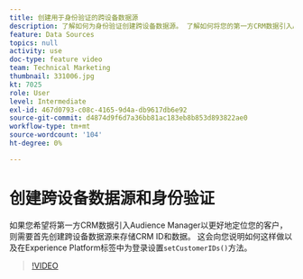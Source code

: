 ```yaml
---
title: 创建用于身份验证的跨设备数据源
description: 了解如何为身份验证创建跨设备数据源。 了解如何将您的第一方CRM数据引入Audience Manager以更好地定位您的客户，并在Platform标记中设置setCustomerIDs()方法以供登录。
feature: Data Sources
topics: null
activity: use
doc-type: feature video
team: Technical Marketing
thumbnail: 331006.jpg
kt: 7025
role: User
level: Intermediate
exl-id: 467d0793-c08c-4165-9d4a-db9617db6e92
source-git-commit: d4874d9f6d7a36bb81ac183eb8b853d893822ae0
workflow-type: tm+mt
source-wordcount: '104'
ht-degree: 0%

---
```


# 创建跨设备数据源和身份验证

如果您希望将第一方CRM数据引入Audience Manager以更好地定位您的客户，则需要首先创建跨设备数据源来存储CRM ID和数据。 这会向您说明如何这样做以及在Experience Platform标签中为登录设置`setCustomerIDs()`方法。

>[!VIDEO](https://video.tv.adobe.com/v/331006/?quality=12&learn=on)

